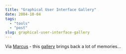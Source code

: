```yaml
---
title: "Graphical User Interface Gallery"
date: 2004-10-04
tags: 
  - "tools"
  - "post"
slug: graphical-user-interface-gallery
---
```


Via [Marcus](http://blogs.cocoondev.org/crafterm/archives/002113.html) - this [gallery](http://www.aci.com.pl/mwichary/guidebook/index) brings back a lot of memories...

